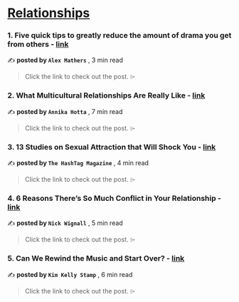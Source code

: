 
<h1><a href=https://medium.com/tag/relationships/recommended target="_blank" rel="noopener noreferrer">Relationships</a></h1>
<h3>1. Five quick tips to greatly reduce the amount of drama you get from others - <a href=https://medium.com/@iamalexmathers/five-quick-tips-to-greatly-reduce-the-amount-of-drama-you-get-from-others-108d2638d122?source=tag_recommended_feed---------0-84----------relationships----------52c6d7fc_6044_46e2_b355_d53b4c1ea043------- target="_blank" rel="noopener noreferrer">link</a></h3>

✍️ **posted by `Alex Mathers`** <date> , 3 min read</date>

<blockquote>Click the link to check out the post. ⌲</blockquote>

<h3>2. What Multicultural Relationships Are Really Like - <a href=https://medium.com/asian-mosaic/what-multicultural-relationships-are-really-like-369b5dde7a3a?source=tag_recommended_feed---------1-107----------relationships----------52c6d7fc_6044_46e2_b355_d53b4c1ea043------- target="_blank" rel="noopener noreferrer">link</a></h3>

✍️ **posted by `Annika Hotta`** <date> , 7 min read</date>

<blockquote>Click the link to check out the post. ⌲</blockquote>

<h3>3. 13 Studies on Sexual Attraction that Will Shock You - <a href=https://medium.com/@hashtagmagazine/13-studies-on-sexual-attraction-that-will-shock-you-67808d9d2976?source=tag_recommended_feed---------2-85----------relationships----------52c6d7fc_6044_46e2_b355_d53b4c1ea043------- target="_blank" rel="noopener noreferrer">link</a></h3>

✍️ **posted by `The HashTag Magazine`** <date> , 4 min read</date>

<blockquote>Click the link to check out the post. ⌲</blockquote>

<h3>4. 6 Reasons There’s So Much Conflict in Your Relationship - <a href=https://medium.com/@nickwignall/6-reasons-theres-so-much-conflict-in-your-relationship-9e237561e0cf?source=tag_recommended_feed---------3-84----------relationships----------52c6d7fc_6044_46e2_b355_d53b4c1ea043------- target="_blank" rel="noopener noreferrer">link</a></h3>

✍️ **posted by `Nick Wignall`** <date> , 5 min read</date>

<blockquote>Click the link to check out the post. ⌲</blockquote>

<h3>5. Can We Rewind the Music and Start Over? - <a href=https://medium.com/the-narrative-arc/can-we-rewind-the-music-and-start-over-7f3d5e457c66?source=tag_recommended_feed---------4-107----------relationships----------52c6d7fc_6044_46e2_b355_d53b4c1ea043------- target="_blank" rel="noopener noreferrer">link</a></h3>

✍️ **posted by `Kim Kelly Stamp`** <date> , 6 min read</date>

<blockquote>Click the link to check out the post. ⌲</blockquote>

